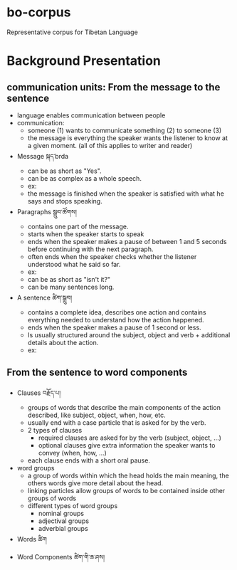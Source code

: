 # bo-corpus
Representative corpus for Tibetan Language

# Background Presentation
## communication units: From the message to the sentence
- language enables communication between people
- communication:
  - someone (1) wants to communicate something (2) to someone (3)
  - the message is everything the speaker wants the listener to know at a given moment. (all of this applies to writer and reader)
- Message སྐད་brda
  - can be as short as "Yes".
  - can be as complex as a whole speech.
  - ex:
  - the message is finished when the speaker is satisfied with what he says and stops speaking.
- Paragraphs སྒྲུབ་ཚོགས།
  - contains one part of the message. 
  - starts when the speaker starts to speak
  - ends when the speaker makes a pause of between 1 and 5 seconds before continuing with the next paragraph.
  - often ends when the speaker checks whether the listener understood what he said so far.
  - ex:
  - can be as short as "isn't it?"
  - can be many sentences long.
- A sentence ཚིག་སྒྲུབ།
  - contains a complete idea, describes one action and contains everything needed to understand how the action happened.
  - ends when the speaker makes a pause of 1 second or less.
  - Is usually structured around the subject, object and verb + additional details about the action.
  - ex: 

## From the sentence to word components
- Clauses བརྗོད་པ།
  - groups of words that describe the main components of the action described, like subject, object, when, how, etc.
  - usually end with a case particle that is asked for by the verb. 
  - 2 types of clauses
    - required clauses are asked for by the verb (subject, object, ...)
    - optional clauses give extra information the speaker wants to convey (when, how, ...)
  - each clause ends with a short oral pause.
- word groups 
  - a group of words within which the head holds the main meaning, the others words give more detail about the head.
  - linking particles allow groups of words to be contained inside other groups of words
  - different types of word groups
    - nominal groups
    - adjectival groups
    - adverbial groups
- Words ཚིག
- Word Components ཚིག་གི་ཆ་ཤས།
